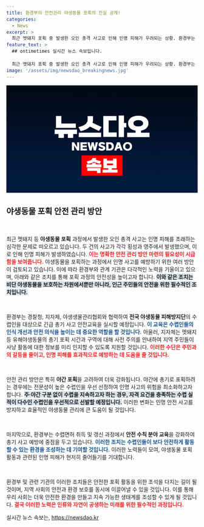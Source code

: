 ```yaml
---
title: 환경부의 안전관리 야생동물 포획의 진실 공개!
categories:
  - News
excerpt: >
  최근 멧돼지 포획 중 발생한 오인 총격 사고로 인해 인명 피해가 우려되는 상황. 환경부는 안전관리 강화와 수렵인 안전교육 실시를 통해 재발 방지에 나선다. 이 조치가 실효성을 발휘할지 주목된다!
feature_text: >
  ## ontimetimes 실시간 뉴스 속보입니다.

  최근 멧돼지 포획 중 발생한 오인 총격 사고로 인해 인명 피해가 우려되는 상황. 환경부는 안전관리 강화와 수렵인 안전교육 실시를 통해 재발 방지에 나선다. 이 조치가 실효성을 발휘할지 주목된다!
image: '/assets/img/newsdao_breakingnews.jpg'
---
```


<p><img src="/assets/img/newsdao_breakingnews.jpg" alt="ontimetimes 속보" /></p>

<h2 data-ke-size="size26">야생동물 포획 안전 관리 방안</h2>

<p data-ke-size="size16">&nbsp;</p>

<p>최근 멧돼지 등 <strong>야생동물 포획</strong> 과정에서 발생한 오인 총격 사고는 인명 피해를 초래하는 심각한 문제로 떠오르고 있습니다. 두 건의 사고가 각각 횡성과 영주에서 발생했으며, 이로 인해 인명 피해가 발생하였습니다. <b><span style="color: #ee2323;">이는 명확한 안전 관리 방안 마련의 필요성이 시급함을 보여줍니다.</span></b> 야생동물을 포획하는 과정에서 인명 사고를 예방하기 위한 여러 방안이 검토되고 있습니다. 이에 따라 환경부와 관계 기관은 다각적인 노력을 기울이고 있으며, 아래와 같은 조치를 통해 포획 과정의 안전성을 높이고자 합니다. <b><span style="background-color: #21538527;">이와 같은 조치는 비단 야생동물을 보호하는 차원에서뿐만 아니라, 인근 주민들의 안전을 위한 필수적인 조치입니다.</span></b> </p>

<p data-ke-size="size16">&nbsp;</p>

<p>환경부는 경찰청, 지자체, 야생생물관리협회와 협력하여 <strong>전국 야생동물 피해방지단</strong>의 수렵인을 대상으로 긴급 총기 사고 안전교육을 실시할 예정입니다. <b><span style="color: #1a5490;">이 교육은 수렵인들의 인식 개선과 안전 의식을 높이는 데 중요한 역할을 할 것입니다.</span></b> 아울러, 지자체는 멧돼지 등 유해야생동물의 총기 포획 시간과 구역에 대해 사전 주의를 안내하여 지역 주민들이 사냥 활동에 대한 정보를 미리 인지할 수 있도록 지원할 것입니다. <b><span style="color: #ee2323;">이러한 수단은 주민과의 갈등을 줄이고, 인명 피해를 효과적으로 예방하는 데 도움을 줄 것입니다.</span></b></p>

<p data-ke-size="size16">&nbsp;</p>

<p>안전 관리 방안은 특히 <strong>야간 포획</strong>을 고려하여 더욱 강화됩니다. 야간에 총기로 포획하려는 경우에는 전문성이 높은 수렵인을 우선 선정하여 인명 사고의 위험을 최소화하고자 합니다. <b><span style="background-color: #21538527;">주·야간 구분 없이 수렵을 지속하고자 하는 경우, 자격 요건을 충족하는 수렵 실적이 다수인 수렵인을 우선적으로 선발할 예정입니다.</span></b> 이러한 변화는 인명 안전 사고를 방지하고 효율적인 야생동물 관리에 큰 도움이 될 것입니다. </p>

<p data-ke-size="size16">&nbsp;</p>

<p>마지막으로, 환경부는 수렵면허 취득 및 갱신 과정에서 <strong>안전 수칙 분야 교육</strong>을 강화하여 총기 사고 예방에 중점을 두고 있습니다. <b><span style="color: #1a5490;">이러한 조치는 수렵인들이 보다 안전하게 활동할 수 있는 환경을 조성하는 데 기여할 것입니다.</span></b> 이러한 노력들이 모여, 야생동물 포획 활동과 관련된 인명 피해가 현저히 줄어들기를 기대합니다. </p>

<p data-ke-size="size16">&nbsp;</p>

<p>환경부 및 관련 기관의 이러한 조치들은 안전한 포획 활동을 위한 초석을 다지는 길이 될 것이며, 지역 사회의 안전과 환경 보호를 동시에 이끌어낼 수 있을 것입니다. 이를 통해 우리 사회는 더욱 안전한 환경을 만들고 지속 가능한 생태계를 조성할 수 있게 될 것입니다. <b><span style="color: #ee2323;">결국 이러한 노력은 인류와 자연이 공생하는 미래를 위한 필수적인 과정입니다.</span></b></p>
실시간 뉴스 속보는, <a href="https://newsdao.kr" rel="dofollow">https://newsdao.kr</a>


